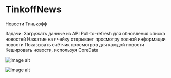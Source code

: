 # TinkoffNews 

Новости Тинькофф

Задачи:
  Загружать данные из API
  Pull-to-refresh для обновления списка новостей
  Нажатие на ячейку открывает просмотру полной информации новости
  Показывать счётчик просмотров для каждой новости
  Кешировать новости, используя CoreData

![Image alt](https://github.com/msbinarycat/TinkoffNews/raw/master/Images/MainView.png)

![Image alt](https://github.com/msbinarycat/TinkoffNews/raw/master/Images/DetailView.png)
